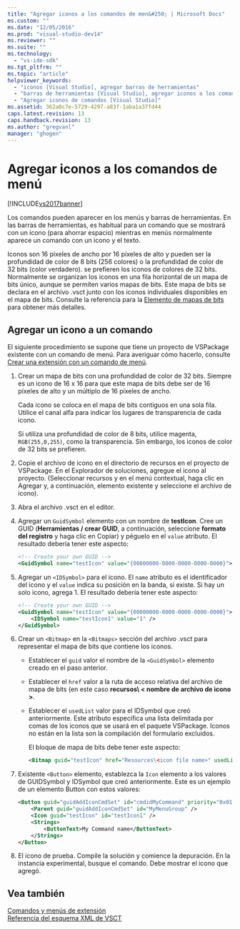 ```yaml
---
title: "Agregar iconos a los comandos de men&#250; | Microsoft Docs"
ms.custom: ""
ms.date: "12/05/2016"
ms.prod: "visual-studio-dev14"
ms.reviewer: ""
ms.suite: ""
ms.technology: 
  - "vs-ide-sdk"
ms.tgt_pltfrm: ""
ms.topic: "article"
helpviewer_keywords: 
  - "iconos [Visual Studio], agregar barras de herramientas"
  - "barras de herramientas [Visual Studio], agregar iconos a los comandos"
  - "Agregar iconos de comandos [Visual Studio]"
ms.assetid: 362a0c7e-5729-4297-a83f-1aba1a37fd44
caps.latest.revision: 13
caps.handback.revision: 13
ms.author: "gregvanl"
manager: "ghogen"
---
```

# Agregar iconos a los comandos de men&#250;
[!INCLUDE[vs2017banner](../code-quality/includes/vs2017banner.md)]

Los comandos pueden aparecer en los menús y barras de herramientas. En las barras de herramientas, es habitual para un comando que se mostrará con un icono \(para ahorrar espacio\) mientras en menús normalmente aparece un comando con un icono y el texto.  
  
 Iconos son 16 píxeles de ancho por 16 píxeles de alto y pueden ser la profundidad de color de 8 bits \(256 colores\) o la profundidad de color de 32 bits \(color verdadero\). se prefieren los iconos de colores de 32 bits. Normalmente se organizan los iconos en una fila horizontal de un mapa de bits único, aunque se permiten varios mapas de bits. Este mapa de bits se declara en el archivo .vsct junto con los iconos individuales disponibles en el mapa de bits. Consulte la referencia para la [Elemento de mapas de bits](../extensibility/bitmaps-element.md) para obtener más detalles.  
  
## Agregar un icono a un comando  
 El siguiente procedimiento se supone que tiene un proyecto de VSPackage existente con un comando de menú. Para averiguar cómo hacerlo, consulte [Crear una extensión con un comando de menú](../extensibility/creating-an-extension-with-a-menu-command.md).  
  
1.  Crear un mapa de bits con una profundidad de color de 32 bits. Siempre es un icono de 16 x 16 para que este mapa de bits debe ser de 16 píxeles de alto y un múltiplo de 16 píxeles de ancho.  
  
     Cada icono se coloca en el mapa de bits contiguos en una sola fila. Utilice el canal alfa para indicar los lugares de transparencia de cada icono.  
  
     Si utiliza una profundidad de color de 8 bits, utilice magenta, `RGB(255,0,255)`, como la transparencia. Sin embargo, los iconos de color de 32 bits se prefieren.  
  
2.  Copie el archivo de icono en el directorio de recursos en el proyecto de VSPackage. En el Explorador de soluciones, agregue el icono al proyecto. \(Seleccionar recursos y en el menú contextual, haga clic en Agregar y, a continuación, elemento existente y seleccione el archivo de icono\).  
  
3.  Abra el archivo .vsct en el editor.  
  
4.  Agregar un `GuidSymbol` elemento con un nombre de **testIcon**. Cree un GUID \(**Herramientas \/ crear GUID**, a continuación, seleccione **formato del registro** y haga clic en Copiar\) y péguelo en el `value` atributo. El resultado debería tener este aspecto:  
  
    ```xml  
    <!-- Create your own GUID -->  
    <GuidSymbol name="testIcon" value="{00000000-0000-0000-0000-0000}">  
    ```  
  
5.  Agregar un `<IDSymbol>` para el icono. El `name` atributo es el identificador del icono y el `value` indica su posición en la banda, si existe. Si hay un solo icono, agrega 1. El resultado debería tener este aspecto:  
  
    ```xml  
    <!-- Create your own GUID -->  
    <GuidSymbol name="testIcon" value="{00000000-0000-0000-0000-0000}">  
        <IDSymbol name="testIcon1" value="1" />  
    </GuidSymbol>  
    ```  
  
6.  Crear un `<Bitmap>` en la `<Bitmaps>` sección del archivo .vsct para representar el mapa de bits que contiene los iconos.  
  
    -   Establecer el `guid` valor el nombre de la `<GuidSymbol>` elemento creado en el paso anterior.  
  
    -   Establecer el `href` valor a la ruta de acceso relativa del archivo de mapa de bits \(en este caso **recursos\\ \< nombre de archivo de icono \>**.  
  
    -   Establecer el `usedList` valor para el IDSymbol que creó anteriormente. Este atributo especifica una lista delimitada por comas de los iconos que se usará en el paquete VSPackage. Iconos no están en la lista son la compilación del formulario excluidos.  
  
         El bloque de mapa de bits debe tener este aspecto:  
  
        ```xml  
        <Bitmap guid="testIcon" href="Resources\<icon file name>" usedList="testIcon1"/>  
        ```  
  
7.  Existente `<Button>` elemento, establezca la `Icon` elemento a los valores de GUIDSymbol y IDSymbol que creó anteriormente. Este es un ejemplo de un elemento Button con estos valores:  
  
    ```xml  
    <Button guid="guidAddIconCmdSet" id="cmdidMyCommand" priority="0x0100" type="Button">  
        <Parent guid="guidAddIconCmdSet" id="MyMenuGroup" />  
        <Icon guid="testIcon" id="testIcon1" />  
        <Strings>  
            <ButtonText>My Command name</ButtonText>  
        </Strings>  
    </Button>  
    ```  
  
8.  El icono de prueba. Compile la solución y comience la depuración. En la instancia experimental, busque el comando. Debe mostrar el icono que agregó.  
  
## Vea también  
 [Comandos y menús de extensión](../extensibility/extending-menus-and-commands.md)   
 [Referencia del esquema XML de VSCT](../extensibility/vsct-xml-schema-reference.md)